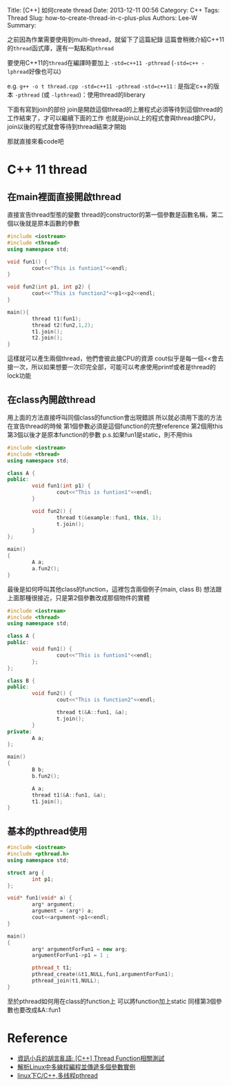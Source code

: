 Title: [C++] 如何create thread
Date: 2013-12-11 00:56
Category: C++
Tags: Thread
Slug: how-to-create-thread-in-c-plus-plus
Authors: Lee-W
Summary: 


之前因為作業需要使用到multi-thread，就留下了這篇紀錄
這篇會稍微介紹C++11 的`thread`函式庫，還有一點點和`pthread`

<!--more-->

要使用C++11的`thread`在編譯時要加上 `-std=c++11 -pthread`
(`-std=c++ -lphread`好像也可以)

e.g. `g++ -o t thread.cpp -std=c++11 -pthread`
`-std=c++11` :  是指定c++的版本
`-pthread` (或 `-lpthread`)：使用thread的liberary

下面有寫到join的部份
join是開啟這個thread的上層程式必須等待到這個thread的工作結束了，才可以繼續下面的工作
也就是join以上的程式會與thread搶CPU，join以後的程式就會等待到thread結束才開始

那就直接來看code吧


# C++ 11 thread
## 在main裡面直接開啟thread

直接宣告thread型態的變數
thread的constructor的第一個參數是函數名稱，第二個以後就是原本函數的參數

```cpp
#include <iostream>
#include <thread>
using namespace std;    

void fun1() {
        cout<<"This is funtion1"<<endl;
}

void fun2(int p1, int p2) {
        cout<<"This is function2"<<p1<<p2<<endl;
}

main(){
        thread t1(fun1);
        thread t2(fun2,1,2);
        t1.join();
        t2.join();
}
```

這樣就可以產生兩個thread，他們會彼此搶CPU的資源
cout似乎是每一個<<會去搶一次，所以如果想要一次印完全部，可能可以考慮使用printf或者是thread的lock功能


## 在class內開啟thread
用上面的方法直接呼叫同個class的function會出現錯誤
所以就必須用下面的方法
在宣告thread的時候
第1個參數必須是這個function的完整reference
第2個用this
第3個以後才是原本function的參數
p.s.如果fun1是static，則不用this

```cpp
#include <iostream>
#include <thread>
using namespace std;

class A {
public:
        void fun1(int p1) {
                cout<<"This is funtion1"<<endl;
        }

        void fun2() {
                thread t(&example::fun1, this, 1);
                t.join();
        }
};

main()
{
        A a;
        a.fun2();
}
```

最後是如何呼叫其他class的function，這裡包含兩個例子(main, class B)
想法跟上面那種很接近，只是第2個參數改成那個物件的實體

```cpp
#include <iostream>
#include <thread>
using namespace std;

class A {
public:
        void fun1() {
                cout<<"This is funtion1"<<endl;
        };
};

class B {
public:
        void fun2() {
                cout<<"This is function2"<<endl;

                thread t(&A::fun1, &a);
                t.join();
        }
private:
        A a;
};

main()
{
        B b;
        b.fun2();

        A a;
        thread t1(&A::fun1, &a);
        t1.join();
}
```


## 基本的pthread使用

```cpp
#include <iostream>
#include <pthread.h>
using namespace std;

struct arg {
        int p1;
};

void* fun1(void* a) {
        arg* argument;
        argument = (arg*) a;
        cout<<argument->p1<<endl;
}

main()
{
        arg* argumentForFun1 = new arg;
        argumentForFun1->p1 = 1 ;

        pthread_t t1;
        pthread_create(&t1,NULL,fun1,argumentForFun1);
        pthread_join(t1,NULL);
}
```
至於pthread如何用在class的function上
可以將function加上static
同樣第3個參數也要改成&A::fun1

# Reference
- [資訊小兵的胡言亂語: [C++] Thread Function相關測試](http://programmingpaul.blogspot.tw/2013/08/c-thread-function.html)
- [解析Linux中多線程編程並傳遞多個參數實例](http://17089349.blog.hexun.com.tw/65836836_d.html)
- [linux下C/C++,多线程pthread](http://www.cnblogs.com/xianghang123/archive/2011/08/11/2134927.html)